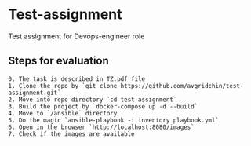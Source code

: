 # Test-assignment
Test assignment for Devops-engineer role

## Steps for evaluation

    0. The task is described in TZ.pdf file
    1. Clone the repo by `git clone https://github.com/avgridchin/test-assignment.git`
    2. Move into repo directory `cd test-assignment`
    3. Build the project by `docker-compose up -d --build`
    4. Move to `/ansible` directory
    5. Do the magic `ansible-playbook -i inventory playbook.yml`
    6. Open in the browser `http://localhost:8080/images`
    7. Check if the images are available
